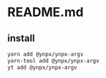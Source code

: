 # README.md

    

## install

```bash
yarn add @ynpx/ynpx-argv
yarn-tool add @ynpx/ynpx-argv
yt add @ynpx/ynpx-argv
```

